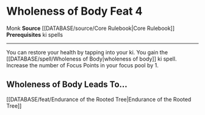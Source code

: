 ﻿---
feat: Wholeness of Body
id: '448'
leads_to: '[[DATABASE/feat/Endurance of the Rooted Tree|Endurance of the Rooted Tree]]'
level: '4'
name: Wholeness of Body
prerequisite: ki spells
rarity: Common
source: '[[DATABASE/source/Core Rulebook|Core Rulebook]]'
trait:
- '[[DATABASE/trait/Monk|Monk]]'
type: Feat

---
# Wholeness of Body <span class="item-type">Feat 4</span>

<span class="item-trait">Monk</span>
**Source** [[DATABASE/source/Core Rulebook|Core Rulebook]] 
**Prerequisites** ki spells

---
You can restore your health by tapping into your ki. You gain the [[DATABASE/spell/Wholeness of Body|wholeness of body]] ki spell. Increase the number of Focus Points in your focus pool by 1.

## Wholeness of Body Leads To...

[[DATABASE/feat/Endurance of the Rooted Tree|Endurance of the Rooted Tree]]